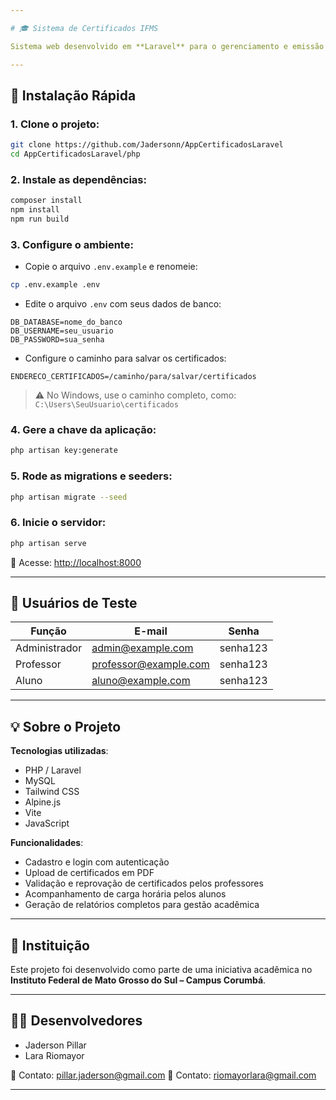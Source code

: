 ```yaml
---

# 🎓 Sistema de Certificados IFMS

Sistema web desenvolvido em **Laravel** para o gerenciamento e emissão de certificados acadêmicos, com foco no controle de **atividades complementares dos alunos** e áreas exclusivas para **professores** e **administradores**.

---
```


## 🚀 Instalação Rápida

### 1. Clone o projeto:

```bash
git clone https://github.com/Jadersonn/AppCertificadosLaravel
cd AppCertificadosLaravel/php
```

### 2. Instale as dependências:

```bash
composer install
npm install
npm run build
```

### 3. Configure o ambiente:

* Copie o arquivo `.env.example` e renomeie:

```bash
cp .env.example .env
```

* Edite o arquivo `.env` com seus dados de banco:

```
DB_DATABASE=nome_do_banco
DB_USERNAME=seu_usuario
DB_PASSWORD=sua_senha
```

* Configure o caminho para salvar os certificados:

```
ENDERECO_CERTIFICADOS=/caminho/para/salvar/certificados
```

> ⚠️ No Windows, use o caminho completo, como:
> `C:\Users\SeuUsuario\certificados`

### 4. Gere a chave da aplicação:

```bash
php artisan key:generate
```

### 5. Rode as migrations e seeders:

```bash
php artisan migrate --seed
```

### 6. Inicie o servidor:

```bash
php artisan serve
```

📍 Acesse: [http://localhost:8000](http://localhost:8000)

---

## 👤 Usuários de Teste

| Função        | E-mail                                                | Senha    |
| ------------- | ----------------------------------------------------- | -------- |
| Administrador | [admin@example.com](mailto:admin@example.com)         | senha123 |
| Professor     | [professor@example.com](mailto:professor@example.com) | senha123 |
| Aluno         | [aluno@example.com](mailto:aluno@example.com)         | senha123 |

---

## 💡 Sobre o Projeto

**Tecnologias utilizadas**:

* PHP / Laravel
* MySQL
* Tailwind CSS
* Alpine.js
* Vite
* JavaScript

**Funcionalidades**:

* Cadastro e login com autenticação
* Upload de certificados em PDF
* Validação e reprovação de certificados pelos professores
* Acompanhamento de carga horária pelos alunos
* Geração de relatórios completos para gestão acadêmica

---

## 🏫 Instituição

Este projeto foi desenvolvido como parte de uma iniciativa acadêmica no
**Instituto Federal de Mato Grosso do Sul – Campus Corumbá**.

---

## 👨‍💻 Desenvolvedores

* Jaderson Pillar
* Lara Riomayor

📩 Contato: [pillar.jaderson@gmail.com](mailto:pillar.jaderson@gmail.com) 
📩 Contato: [riomayorlara@gmail.com](mailto:riomayorlara@gmail.com)

---
